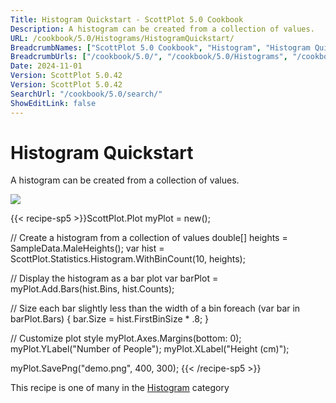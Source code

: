 ```yaml
---
Title: Histogram Quickstart - ScottPlot 5.0 Cookbook
Description: A histogram can be created from a collection of values.
URL: /cookbook/5.0/Histograms/HistogramQuickstart/
BreadcrumbNames: ["ScottPlot 5.0 Cookbook", "Histogram", "Histogram Quickstart"]
BreadcrumbUrls: ["/cookbook/5.0/", "/cookbook/5.0/Histograms", "/cookbook/5.0/Histograms/HistogramQuickstart"]
Date: 2024-11-01
Version: ScottPlot 5.0.42
Version: ScottPlot 5.0.42
SearchUrl: "/cookbook/5.0/search/"
ShowEditLink: false
---
```



<div class='d-flex align-items-center mt-5'>
<h1 class='me-2 text-dark my-0 border-0'>Histogram Quickstart</h1>
</div>

A histogram can be created from a collection of values.

[![](/cookbook/5.0/images/HistogramQuickstart.png?241101192719)](/cookbook/5.0/images/HistogramQuickstart.png?241101192719)

{{< recipe-sp5 >}}ScottPlot.Plot myPlot = new();

// Create a histogram from a collection of values
double[] heights = SampleData.MaleHeights();
var hist = ScottPlot.Statistics.Histogram.WithBinCount(10, heights);

// Display the histogram as a bar plot
var barPlot = myPlot.Add.Bars(hist.Bins, hist.Counts);

// Size each bar slightly less than the width of a bin
foreach (var bar in barPlot.Bars)
{
    bar.Size = hist.FirstBinSize * .8;
}

// Customize plot style
myPlot.Axes.Margins(bottom: 0);
myPlot.YLabel("Number of People");
myPlot.XLabel("Height (cm)");

myPlot.SavePng("demo.png", 400, 300);
{{< /recipe-sp5 >}}

<div class='my-5 text-center'>This recipe is one of many in the <a href='/cookbook/5.0/Histograms'>Histogram</a> category</div>


